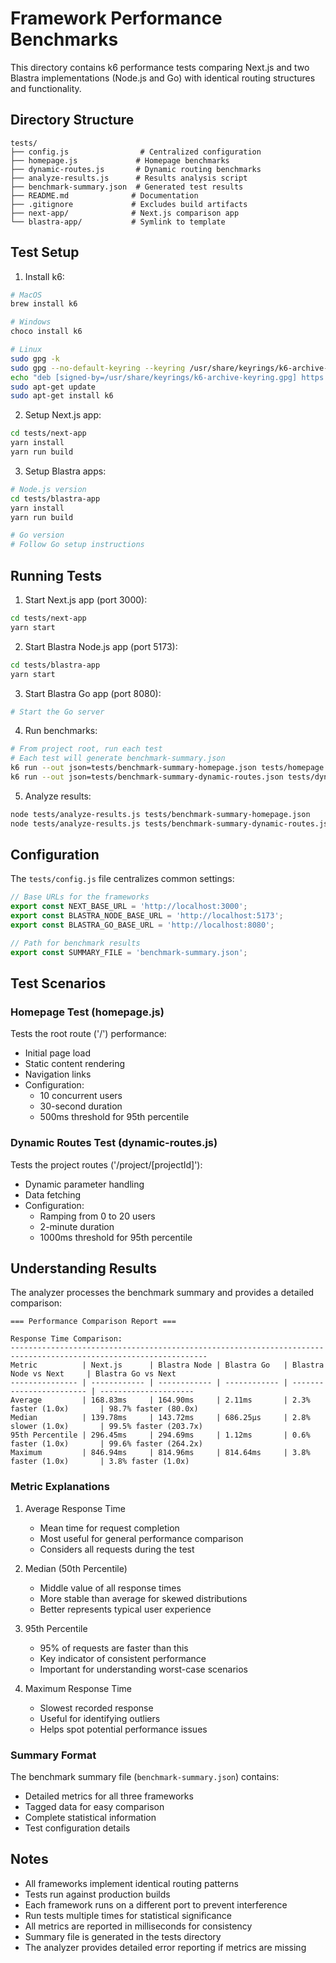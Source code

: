 # Framework Performance Benchmarks

This directory contains k6 performance tests comparing Next.js and two Blastra implementations (Node.js and Go) with identical routing structures and functionality.

## Directory Structure

```
tests/
├── config.js                # Centralized configuration
├── homepage.js             # Homepage benchmarks
├── dynamic-routes.js       # Dynamic routing benchmarks
├── analyze-results.js      # Results analysis script
├── benchmark-summary.json  # Generated test results
├── README.md              # Documentation
├── .gitignore             # Excludes build artifacts
├── next-app/              # Next.js comparison app
└── blastra-app/           # Symlink to template
```

## Test Setup

1. Install k6:
```bash
# MacOS
brew install k6

# Windows
choco install k6

# Linux
sudo gpg -k
sudo gpg --no-default-keyring --keyring /usr/share/keyrings/k6-archive-keyring.gpg --keyserver hkp://keyserver.ubuntu.com:80 --recv-keys C5AD17C747E3415A3642D57D77C6C491D6AC1D69
echo "deb [signed-by=/usr/share/keyrings/k6-archive-keyring.gpg] https://dl.k6.io/deb stable main" | sudo tee /etc/apt/sources.list.d/k6.list
sudo apt-get update
sudo apt-get install k6
```

2. Setup Next.js app:
```bash
cd tests/next-app
yarn install
yarn run build
```

3. Setup Blastra apps:
```bash
# Node.js version
cd tests/blastra-app
yarn install
yarn run build

# Go version
# Follow Go setup instructions
```

## Running Tests

1. Start Next.js app (port 3000):
```bash
cd tests/next-app
yarn start
```

2. Start Blastra Node.js app (port 5173):
```bash
cd tests/blastra-app
yarn start
```

3. Start Blastra Go app (port 8080):
```bash
# Start the Go server
```

4. Run benchmarks:
```bash
# From project root, run each test
# Each test will generate benchmark-summary.json
k6 run --out json=tests/benchmark-summary-homepage.json tests/homepage.js
k6 run --out json=tests/benchmark-summary-dynamic-routes.json tests/dynamic-routes.js
```

5. Analyze results:
```bash
node tests/analyze-results.js tests/benchmark-summary-homepage.json
node tests/analyze-results.js tests/benchmark-summary-dynamic-routes.json
```

## Configuration

The `tests/config.js` file centralizes common settings:
```javascript
// Base URLs for the frameworks
export const NEXT_BASE_URL = 'http://localhost:3000';
export const BLASTRA_NODE_BASE_URL = 'http://localhost:5173';
export const BLASTRA_GO_BASE_URL = 'http://localhost:8080';

// Path for benchmark results
export const SUMMARY_FILE = 'benchmark-summary.json';
```

## Test Scenarios

### Homepage Test (homepage.js)
Tests the root route ('/') performance:
- Initial page load
- Static content rendering
- Navigation links
- Configuration:
  * 10 concurrent users
  * 30-second duration
  * 500ms threshold for 95th percentile

### Dynamic Routes Test (dynamic-routes.js)
Tests the project routes ('/project/[projectId]'):
- Dynamic parameter handling
- Data fetching
- Configuration:
  * Ramping from 0 to 20 users
  * 2-minute duration
  * 1000ms threshold for 95th percentile

## Understanding Results

The analyzer processes the benchmark summary and provides a detailed comparison:

```
=== Performance Comparison Report ===

Response Time Comparison:
------------------------------------------------------------------------------------------------------------------
Metric          | Next.js      | Blastra Node | Blastra Go   | Blastra Node vs Next     | Blastra Go vs Next
--------------- | ------------ | ------------ | ------------ | ------------------------ | ---------------------
Average         | 168.83ms     | 164.90ms     | 2.11ms       | 2.3% faster (1.0x)       | 98.7% faster (80.0x)
Median          | 139.78ms     | 143.72ms     | 686.25µs     | 2.8% slower (1.0x)       | 99.5% faster (203.7x)
95th Percentile | 296.45ms     | 294.69ms     | 1.12ms       | 0.6% faster (1.0x)       | 99.6% faster (264.2x)
Maximum         | 846.94ms     | 814.96ms     | 814.64ms     | 3.8% faster (1.0x)       | 3.8% faster (1.0x)
```

### Metric Explanations

1. Average Response Time
   - Mean time for request completion
   - Most useful for general performance comparison
   - Considers all requests during the test

2. Median (50th Percentile)
   - Middle value of all response times
   - More stable than average for skewed distributions
   - Better represents typical user experience

3. 95th Percentile
   - 95% of requests are faster than this
   - Key indicator of consistent performance
   - Important for understanding worst-case scenarios

4. Maximum Response Time
   - Slowest recorded response
   - Useful for identifying outliers
   - Helps spot potential performance issues

### Summary Format

The benchmark summary file (`benchmark-summary.json`) contains:
- Detailed metrics for all three frameworks
- Tagged data for easy comparison
- Complete statistical information
- Test configuration details

## Notes

- All frameworks implement identical routing patterns
- Tests run against production builds
- Each framework runs on a different port to prevent interference
- Run tests multiple times for statistical significance
- All metrics are reported in milliseconds for consistency
- Summary file is generated in the tests directory
- The analyzer provides detailed error reporting if metrics are missing
